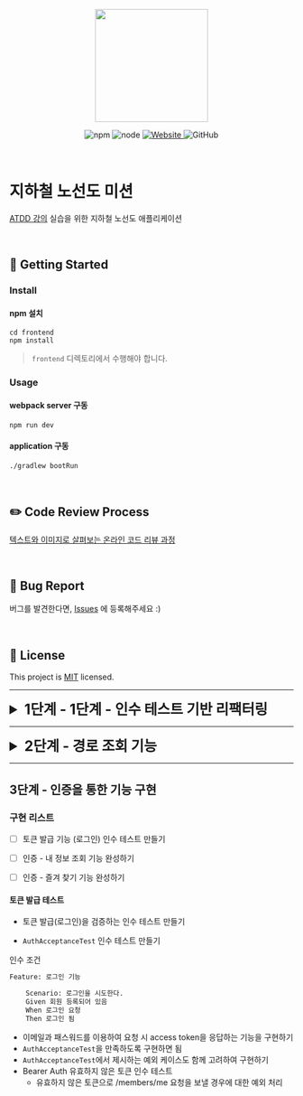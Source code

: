 <p align="center">
    <img width="200px;" src="https://raw.githubusercontent.com/woowacourse/atdd-subway-admin-frontend/master/images/main_logo.png"/>
</p>
<p align="center">
  <img alt="npm" src="https://img.shields.io/badge/npm-%3E%3D%205.5.0-blue">
  <img alt="node" src="https://img.shields.io/badge/node-%3E%3D%209.3.0-blue">
  <a href="https://edu.nextstep.camp/c/R89PYi5H" alt="nextstep atdd">
    <img alt="Website" src="https://img.shields.io/website?url=https%3A%2F%2Fedu.nextstep.camp%2Fc%2FR89PYi5H">
  </a>
  <img alt="GitHub" src="https://img.shields.io/github/license/next-step/atdd-subway-service">
</p>

<br>

# 지하철 노선도 미션
[ATDD 강의](https://edu.nextstep.camp/c/R89PYi5H) 실습을 위한 지하철 노선도 애플리케이션

<br>

## 🚀 Getting Started

### Install
#### npm 설치
```
cd frontend
npm install
```
> `frontend` 디렉토리에서 수행해야 합니다.

### Usage
#### webpack server 구동
```
npm run dev
```
#### application 구동
```
./gradlew bootRun
```
<br>

## ✏️ Code Review Process
[텍스트와 이미지로 살펴보는 온라인 코드 리뷰 과정](https://github.com/next-step/nextstep-docs/tree/master/codereview)

<br>

## 🐞 Bug Report

버그를 발견한다면, [Issues](https://github.com/next-step/atdd-subway-service/issues) 에 등록해주세요 :)

<br>

## 📝 License

This project is [MIT](https://github.com/next-step/atdd-subway-service/blob/master/LICENSE.md) licensed.

---
<details>
<summary style="font-Weight:bold; font-size:25px;"> 1단계 - 1단계 - 인수 테스트 기반 리팩터링 </summary>

### 요구사항
* LineSectionAcceptanceTest 리팩터링
* LineService 리팩터링

### 인수 테스트 기반 리팩터링
LineService의 비즈니스 로직을 도메인으로 옮기기  
한번에 많은 부분을 고치려 하지 말고 나눠서 부분부분 리팩터링하기  
전체 기능은 인수 테스트로 보호한 뒤 세부 기능을 TDD로 리팩터링하기
1. Domain으로 옮길 로직을 찾기
   스프링 빈을 사용하는 객체와 의존하는 로직을 제외하고는 도메인으로 옮길 예정
   객체지향 생활체조를 참고
2. Domain의 단위 테스트를 작성하기
   서비스 레이어에서 옮겨 올 로직의 기능을 테스트
   SectionsTest나 LineTest 클래스가 생성될 수 있음
3. 로직을 옮기기
   기존 로직을 지우지 말고 새로운 로직을 만들어 수행
   정상 동작 확인 후 기존 로직 제거

### 구현 리스트
*  시나리오, 흐름을 검증할 수 있도록 테스트 코드 리펙터링
* service의 busniess 로직을 domain으로 옮기기
    * domain 으로 옮기면서 각 domain의 TDD 구현해보기

* LineService 도메인이 할 일 옮기기
    - [ ] addLineStationNew
        - [ ] 리팩토링 후 commit
        - [ ] 레거시 코드 제거
    - [ ] exception Runtime 보다는 어떤 예외 인지 직관적으로 보여주기
    - [ ] removeLineStationNew
        - [ ] 리팩토 링 후 commit
        - [ ] 레거시 코드 제거
    - [ ] getStation Refactoring
    - [ ] Distance 원시값 포장
    - [ ] List<Section>을 상태로 갖는 Sections 일급 컬렉션 구현
    - [ ] Sections이 할 일들을 Line에서 하고 있기 때문에 메서드 이전
</details>

---
<details>
<summary style="font-weight: bold; font-size: 25px;">2단계 - 경로 조회 기능</summary>

### 요구사항
* 최단 경로 조회 인수 테스트 만들기
* 최단 경로 조회 기능 구현하기

### 구현 리스트
* jgrapt를 이용하여 최단 경로 찾기 인수 테스트
    -[ ] PathAcceptanceSevice 구현하여 인수테스트
        -[ ] 출발역과 도착역이 같은 경우 예외발생
        -[ ] 출발역과 도착역이 연결이 되어 있지 않은 경우 예외발생
        -[ ] 존재하지 않은 출발역이나 도착역을 조회 할 경우 예외발생
        -[ ] 예외처리 후 최단 경로 찾기

* 구현 순서 Outside - in 방식으로 구현
    * controller 생성
    * service 구현 시 mock과 dto를 이용하여 인수테스트 및 기능 구현
    * ___외부라이브러리는 가급적 실제 객체를 이용___
    
</details>

---

## 3단계 - 인증을 통한 기능 구현

### 구현 리스트
- [ ] 토큰 발급 기능 (로그인) 인수 테스트 만들기
- [ ] 인증 - 내 정보 조회 기능 완성하기
- [ ] 인증 - 즐겨 찾기 기능 완성하기


#### 토큰 발급 테스트
* 토큰 발급(로그인)을 검증하는 인수 테스트 만들기

* ``AuthAcceptanceTest`` 인수 테스트 만들기  

인수 조건
  

```html
Feature: 로그인 기능

    Scenario: 로그인을 시도한다.
    Given 회원 등록되어 있음
    When 로그인 요청
    Then 로그인 됨
```

* 이메일과 패스워드를 이용하여 요청 시 access token을 응답하는 기능을 구현하기
* ``AuthAcceptanceTest``을 만족하도록 구현하면 됨
* ``AuthAcceptanceTest``에서 제시하는 예외 케이스도 함께 고려하여 구현하기
* Bearer Auth 유효하지 않은 토큰 인수 테스트
  * 유효하지 않은 토큰으로 /members/me 요청을 보낼 경우에 대한 예외 처리
    
